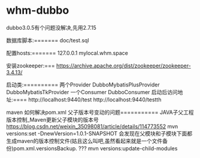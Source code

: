 # whm-dubbo
dubbo3.0.5有个问题没解决,先用2.7.15

数据库脚本:=======
doc/test.sql

配置hosts:=======
127.0.0.1 mylocal.whm.space

安装zookeeper:===
https://archive.apache.org/dist/zookeeper/zookeeper-3.4.13/

启动类:==========
两个Provider
DubboMybatisPlusProvider
DubboMybatisTkProvider
一个Consumer
DubboConsumer
启动后访问地址:====
http://localhost:9440/test
http://localhost:9440/testth


maven 如何解决pom.xml 父子版本号变动的问题===========
JAVA子父工程版本控制_Maven更新父子模块的版本号
https://blog.csdn.net/weixin_35098081/article/details/114773552
mvn versions:set -DnewVersion=1.0.1-SNAPSHOT
会发现在父模块和子模块下面都生成maven的版本控制文件(姑且这么叫吧,虽然看起来就是一个文件备份)pom.xml.versionsBackup.
??? mvn versions:update-child-modules
